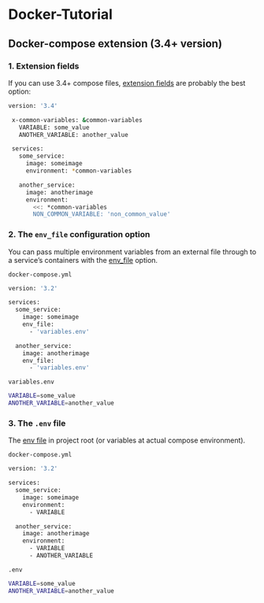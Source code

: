 # Docker-Tutorial

## Docker-compose extension (3.4+ version)

### 1. Extension fields 
If you can use 3.4+ compose files, [extension fields](https://github.com/compose-spec/compose-spec/blob/master/spec.md#extension) are probably the best option:
```bash
version: '3.4'

 x-common-variables: &common-variables
   VARIABLE: some_value
   ANOTHER_VARIABLE: another_value

 services:
   some_service:
     image: someimage
     environment: *common-variables

   another_service:
     image: anotherimage
     environment:
       <<: *common-variables
       NON_COMMON_VARIABLE: 'non_common_value'
```

### 2. The `env_file` configuration option
You can pass multiple environment variables from an external file through to a service’s containers with the [env_file](https://docs.docker.com/compose/environment-variables/#the-env_file-configuration-option) option.

`docker-compose.yml`
```bash
version: '3.2'

services:
  some_service:
    image: someimage
    env_file:
      - 'variables.env'

  another_service:
    image: anotherimage
    env_file:
      - 'variables.env'
```
`variables.env`
```bash
VARIABLE=some_value
ANOTHER_VARIABLE=another_value
```
### 3. The `.env` file 
The [env file](https://docs.docker.com/compose/environment-variables/#the-env-file) in project root (or variables at actual compose environment).

`docker-compose.yml`
```bash
version: '3.2'

services:
  some_service:
    image: someimage
    environment:
      - VARIABLE

  another_service:
    image: anotherimage
    environment:
      - VARIABLE
      - ANOTHER_VARIABLE
```

`.env`
```bash
VARIABLE=some_value
ANOTHER_VARIABLE=another_value
```